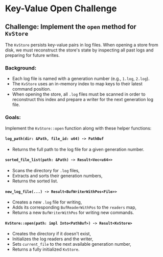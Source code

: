 # Key-Value Open Challenge

## Challenge: Implement the `open` method for `KvStore`

The `KvStore` persists key-value pairs in log files. When opening a store from disk,
we must reconstruct the store's state by inspecting all past logs and preparing
for future writes.

### Background:
- Each log file is named with a generation number (e.g., `1.log`, `2.log`).
- The `KvStore` uses an in-memory index to map keys to their latest command position.
- When opening the store, all `.log` files must be scanned in order to reconstruct
  this index and prepare a writer for the next generation log file.

### Goals:
Implement the `KvStore::open` function along with these helper functions:

#### `log_path(dir: &Path, file_id: u64) -> PathBuf`
- Returns the full path to the log file for a given generation number.

#### `sorted_file_list(path: &Path) -> Result<Vec<u64>>`
- Scans the directory for `.log` files,
- Extracts and sorts their generation numbers,
- Returns the sorted list.

#### `new_log_file(...) -> Result<BufWriterWithPos<File>>`
- Creates a new `.log` file for writing,
- Adds its corresponding `BufReaderWithPos` to the `readers` map,
- Returns a new `BufWriterWithPos` for writing new commands.

#### `KvStore::open(path: impl Into<PathBuf>) -> Result<KvStore>`
- Creates the directory if it doesn't exist,
- Initializes the log readers and the writer,
- Sets `current_file` to the next available generation number,
- Returns a fully initialized `KvStore`.

